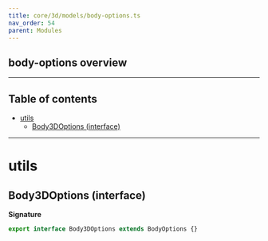 ```yaml
---
title: core/3d/models/body-options.ts
nav_order: 54
parent: Modules
---
```


## body-options overview

---

<h2 class="text-delta">Table of contents</h2>

- [utils](#utils)
  - [Body3DOptions (interface)](#body3doptions-interface)

---

# utils

## Body3DOptions (interface)

**Signature**

```ts
export interface Body3DOptions extends BodyOptions {}
```
